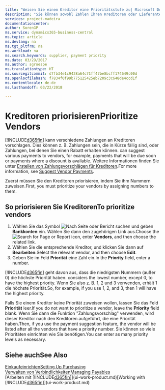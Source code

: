 ```yaml
---
title: "Weisen Sie einem Kreditor eine Prioritätsstufe zu| Microsoft Docs"
description: "Sie können sowohl Zahlen Ihren Kreditoren oder Lieferanten zuweisen, um sie zu priorisieren und Zahlungsvorschläge in  Business Central zu erleichtern."
services: project-madeira
documentationcenter: 
author: SorenGP
ms.service: dynamics365-business-central
ms.topic: article
ms.devlang: na
ms.tgt_pltfrm: na
ms.workload: na
ms.search.keywords: supplier, payment priority
ms.date: 03/29/2017
ms.author: sgroespe
ms.translationtype: HT
ms.sourcegitcommit: d7fb34e1c9428a64c71ff47be8bcff174649c00d
ms.openlocfilehash: f7834f0f99b775125425eb7209c3c648de4ccd1f
ms.contentlocale: de-de
ms.lasthandoff: 03/22/2018

---
```

# <a name="prioritize-vendors"></a><span data-ttu-id="dea51-103">Kreditoren priorisieren</span><span class="sxs-lookup"><span data-stu-id="dea51-103">Prioritize Vendors</span></span>
[!INCLUDE[d365fin](includes/d365fin_md.md)]<span data-ttu-id="dea51-104"> kann verschiedene Zahlungen an Kreditoren vorschlagen. Dies können z. B. Zahlungen sein, die in Kürze fällig sind, oder Zahlungen, bei denen Sie einen Rabatt erhalten können.</span><span class="sxs-lookup"><span data-stu-id="dea51-104"> can suggest various payments to vendors, for example, payments that will be due soon or payments where a discount is available.</span></span> <span data-ttu-id="dea51-105">Weitere Informationen finden Sie unter [Erstellen von Zahlungsvorschlägen für Kreditoren](payables-how-suggest-vendor-payments.md).</span><span class="sxs-lookup"><span data-stu-id="dea51-105">For more information, see [Suggest Vendor Payments](payables-how-suggest-vendor-payments.md).</span></span>

<span data-ttu-id="dea51-106">Zuerst müssen Sie den Kreditoren priorisieren, indem Sie ihm Nummern zuweisen.</span><span class="sxs-lookup"><span data-stu-id="dea51-106">First, you must prioritize your vendors by assigning numbers to them.</span></span>

## <a name="to-prioritize-vendors"></a><span data-ttu-id="dea51-107">So priorisieren Sie Kreditoren</span><span class="sxs-lookup"><span data-stu-id="dea51-107">To prioritize vendors</span></span>
1. <span data-ttu-id="dea51-108">Wählen Sie das Symbol ![Nach Seite oder Bericht suchen](media/ui-search/search_small.png "Nach Seite oder Bericht suchen") und geben **Bankkonten** ein. Wählen Sie dann den zugehörigen Link aus.</span><span class="sxs-lookup"><span data-stu-id="dea51-108">Choose the ![Search for Page or Report](media/ui-search/search_small.png "Search for Page or Report icon") icon, enter **Vendors**, and then choose the related link.</span></span>
2. <span data-ttu-id="dea51-109">Wählen Sie die entsprechende Kreditor, und klicken Sie dann auf **Bearbeiten**.</span><span class="sxs-lookup"><span data-stu-id="dea51-109">Select the relevant vendor, and then choose **Edit**.</span></span>
3. <span data-ttu-id="dea51-110">Geben Sie im Feld **Priorität** eine Zahl ein.</span><span class="sxs-lookup"><span data-stu-id="dea51-110">In the **Priority** field, enter a number.</span></span>

[!INCLUDE[d365fin](includes/d365fin_md.md)]<span data-ttu-id="dea51-111"> geht davon aus, dass die niedrigsten Nummern (außer 0) die höchste Priorität haben.</span><span class="sxs-lookup"><span data-stu-id="dea51-111"> considers the lowest number, except 0, to have the highest priority.</span></span> <span data-ttu-id="dea51-112">Wenn Sie also z. B. 1, 2 und 3 verwenden, erhält 1 die höchste Priorität.</span><span class="sxs-lookup"><span data-stu-id="dea51-112">So, for example, if you use 1, 2, and 3, then 1 will have the highest priority.</span></span>

<span data-ttu-id="dea51-113">Falls Sie einem Kreditor keine Priorität zuweisen wollen, lassen Sie das Feld **Priorität** leer.</span><span class="sxs-lookup"><span data-stu-id="dea51-113">If you do not want to prioritize a vendor, leave the **Priority** field blank.</span></span> <span data-ttu-id="dea51-114">Wenn Sie dann die Funktion "Zahlungsvorschlag" verwenden, wird dieser Kreditor nach den Kreditoren aufgeführt, die eine Priorität haben.</span><span class="sxs-lookup"><span data-stu-id="dea51-114">Then, if you use the payment suggestion feature, the vendor will be listed after all the vendors that have a priority number.</span></span> <span data-ttu-id="dea51-115">Sie können so viele Prioritäten einrichten wie Sie benötigen.</span><span class="sxs-lookup"><span data-stu-id="dea51-115">You can enter as many priority levels as necessary.</span></span>

## <a name="see-also"></a><span data-ttu-id="dea51-116">Siehe auch</span><span class="sxs-lookup"><span data-stu-id="dea51-116">See Also</span></span>
[<span data-ttu-id="dea51-117">Einkaufeinrichten</span><span class="sxs-lookup"><span data-stu-id="dea51-117">Setting Up Purchasing</span></span>](purchasing-setup-purchasing.md)  
[<span data-ttu-id="dea51-118">Verwalten von Verbindlichkeiten</span><span class="sxs-lookup"><span data-stu-id="dea51-118">Managing Payables</span></span>](payables-manage-payables.md)  
<span data-ttu-id="dea51-119">[Arbeiten mit [!INCLUDE[d365fin](includes/d365fin_md.md)]](ui-work-product.md)</span><span class="sxs-lookup"><span data-stu-id="dea51-119">[Working with [!INCLUDE[d365fin](includes/d365fin_md.md)]](ui-work-product.md)</span></span>

